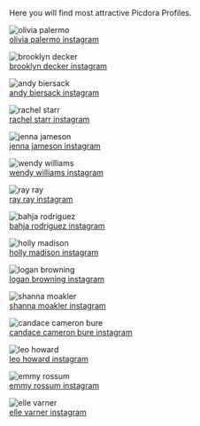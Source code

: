 Here you will find most attractive Picdora Profiles.

<img src="https://scontent.cdninstagram.com/t51.2885-19/s320x320/12299035_530332173789374_711151648_a.jpg" alt="olivia palermo"><br />
<a href="https://www.picdora.com/instagram/oliviapalermo">olivia palermo instagram</a>

<img src="https://scontent.cdninstagram.com/t51.2885-15/s640x640/sh0.08/e35/13108801_1023091717780054_181666069_n.jpg?ig_cache_key=MTI1NTQzMTgxMDQzMjM4NDk2OA%3D%3D.2.l" alt="brooklyn decker"><br />
<a href="https://www.picdora.com/instagram/brooklyndecker">brooklyn decker instagram</a>

<img src="https://scontent.cdninstagram.com/t51.2885-15/s640x640/sh0.08/e35/14073236_508846102649221_1833191756_n.jpg?ig_cache_key=MTMyNzA5NjE5Mjg5MDQ3ODMxOQ%3D%3D.2.l" alt="andy biersack"><br />
<a href="https://www.picdora.com/instagram/andyblack">andy biersack instagram</a>

<img src="https://scontent.cdninstagram.com/t51.2885-15/s640x640/sh0.08/e35/14374345_114937875635502_6167003301054251008_n.jpg?ig_cache_key=MTM0NjY1ODY2MTg1NDIyODQ0MA%3D%3D.2.l" alt="rachel starr"><br />
<a href="https://www.picdora.com/instagram/rachelstarr">rachel starr instagram</a>

<img src="https://scontent.cdninstagram.com/t51.2885-15/s640x640/sh0.08/e35/14262664_1871282396426177_2256101236317093888_n.jpg?ig_cache_key=MTM0NDM4MjEwMzA2NDA4MTczMg%3D%3D.2.l" alt="jenna jameson"><br />
<a href="https://www.picdora.com/instagram/jennacantlose">jenna jameson instagram</a>

<img src="https://scontent.cdninstagram.com/t51.2885-19/s150x150/13741113_1257253000961078_525888409_a.jpg" alt="wendy williams"><br />
<a href="https://www.picdora.com/instagram/wendyshow">wendy williams instagram</a>

<img src="https://scontent.cdninstagram.com/t51.2885-15/s640x640/sh0.08/e35/14310891_1766062173661884_6142230513806475264_n.jpg?ig_cache_key=MTM0NjUwNTYzMjE5NDQ2NTI1MA%3D%3D.2.l" alt="ray ray"><br />
<a href="https://www.picdora.com/instagram/sommerray">ray ray instagram</a>

<img src="https://scontent.cdninstagram.com/t51.2885-19/s320x320/13597708_267156816983896_1451695315_a.jpg" alt="bahja rodriguez"><br />
<a href="https://www.picdora.com/instagram/bahjarodriguez">bahja rodriguez instagram</a>

<img src="https://scontent.cdninstagram.com/t51.2885-15/s640x640/sh0.08/e35/13397457_566784633494761_428135438_n.jpg?ig_cache_key=MTI3NjYxNTg3OTc3NDUxNjAyMQ%3D%3D.2.l" alt="holly madison"><br />
<a href="https://www.picdora.com/instagram/hollymadison">holly madison instagram</a>

<img src="https://scontent.cdninstagram.com/t51.2885-19/s320x320/11856708_1645885765650289_1656161635_a.jpg" alt="logan browning"><br />
<a href="https://www.picdora.com/instagram/loganlaurice">logan browning instagram</a>

<img src="https://scontent.cdninstagram.com/t51.2885-19/s320x320/11363868_863270397088635_2085857408_a.jpg" alt="shanna moakler"><br />
<a href="https://www.picdora.com/instagram/shannamoakler">shanna moakler instagram</a>

<img src="https://scontent.cdninstagram.com/t51.2885-15/s640x640/sh0.08/e35/14369168_1433182330028551_1040832904109752320_n.jpg?ig_cache_key=MTM0NjQ1MDYyNzc4OTk3MDg0Ng%3D%3D.2" alt="candace cameron bure"><br />
<a href="https://www.picdora.com/instagram/candacecbure">candace cameron bure instagram</a>

<img src="https://scontent.cdninstagram.com/t51.2885-15/s640x640/sh0.08/e35/14310835_359463831051633_1716864354_n.jpg?ig_cache_key=MTM0MDA0NTQ4MzM2NzkzMDk5MQ%3D%3D.2" alt="leo howard"><br />
<a href="https://www.picdora.com/instagram/whoisleo">leo howard instagram</a>

<img src="https://scontent.cdninstagram.com/t51.2885-15/s640x640/sh0.08/e35/14374031_1846930118871660_384773146_n.jpg?ig_cache_key=MTM0MjU3MzIwODQ3MzUwNTkwMw%3D%3D.2" alt="emmy rossum"><br />
<a href="https://www.picdora.com/instagram/emmyrossum">emmy rossum instagram</a>

<img src="https://scontent.cdninstagram.com/t51.2885-15/s640x640/sh0.08/e35/14482144_1589861137985743_5926107128111562752_n.jpg?ig_cache_key=MTM0ODExMDAzNjY0NzMzOTMwNQ%3D%3D.2" alt="elle varner"><br />
<a href="https://www.picdora.com/instagram/ellevarner">elle varner instagram</a>
